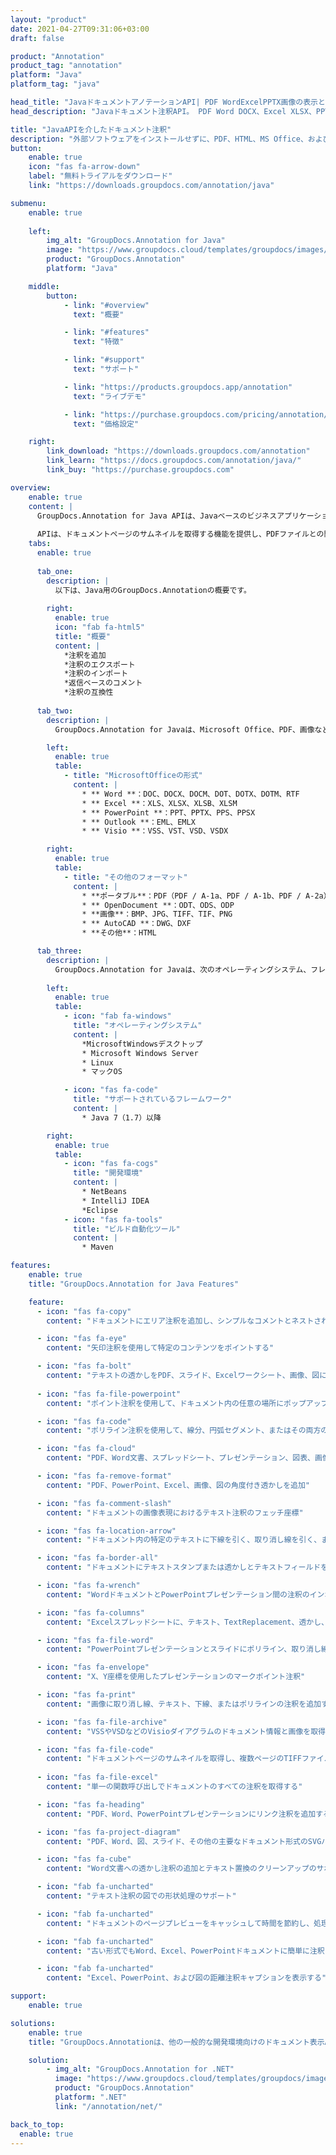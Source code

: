 ```yaml
---
layout: "product"
date: 2021-04-27T09:31:06+03:00
draft: false

product: "Annotation"
product_tag: "annotation"
platform: "Java"
platform_tag: "java"

head_title: "JavaドキュメントアノテーションAPI| PDF WordExcelPPTX画像の表示と注釈"
head_description: "Javaドキュメント注釈API。 PDF Word DOCX、Excel XLSX、PPTX、EML EMLX、VSS VSD、OTP、CAD、および画像ファイル形式の表示、タグ付け、コメント、および注釈付け."

title: "JavaAPIを介したドキュメント注釈"
description: "外部ソフトウェアをインストールせずに、PDF、HTML、MS Office、およびその他のドキュメント形式を表示および注釈付けする機能を備えたJavaアプリケーションを構築します."
button:
    enable: true
    icon: "fas fa-arrow-down"
    label: "無料トライアルをダウンロード"
    link: "https://downloads.groupdocs.com/annotation/java"

submenu:
    enable: true
    
    left:
        img_alt: "GroupDocs.Annotation for Java"
        image: "https://www.groupdocs.cloud/templates/groupdocs/images/product-logos/groupdocs-annotation-java.png"
        product: "GroupDocs.Annotation"
        platform: "Java"

    middle:
        button:
            - link: "#overview"
              text: "概要"

            - link: "#features"
              text: "特徴"

            - link: "#support"
              text: "サポート"

            - link: "https://products.groupdocs.app/annotation"
              text: "ライブデモ"

            - link: "https://purchase.groupdocs.com/pricing/annotation/java"
              text: "価格設定"

    right:
        link_download: "https://downloads.groupdocs.com/annotation"
        link_learn: "https://docs.groupdocs.com/annotation/java/"
        link_buy: "https://purchase.groupdocs.com"

overview:
    enable: true
    content: |
      GroupDocs.Annotation for Java APIは、Javaベースのビジネスアプリケーションで使用される、使いやすいドキュメント、注釈管理、および操作機能を提供します。 Javaアノテーターライブラリを使用すると、テキスト、ポリライン、エリア、下線、ポイント、透かし、矢印、楕円、テキスト置換、距離、テキストフィールド、リソース編集など、さまざまな種類の注釈を操作できます。包括的なセットも提供されます。 PDF、HTML、Microsoft Office Word、Excelスプレッドシート、PowerPointプレゼンテーション、Visio、Outlook電子メール、画像、メタファイル、CAD描画、その他のさまざまな形式を含む、サポートされているすべてのドキュメント形式内で要件に応じて注釈プロパティをカスタマイズするためのデータオブジェクトの組み合わせ。  
        
      APIは、ドキュメントページのサムネイルを取得する機能を提供し、PDFファイルとの間の注釈のインポートとエクスポートをサポートします。
    tabs:
      enable: true
      
      tab_one:
        description: |
          以下は、Java用のGroupDocs.Annotationの概要です。
      
        right:
          enable: true
          icon: "fab fa-html5"
          title: "概要"
          content: |
            *注釈を追加
            *注釈のエクスポート
            *注釈のインポート
            *返信ベースのコメント
            *注釈の互換性
      
      tab_two:
        description: |
          GroupDocs.Annotation for Javaは、Microsoft Office、PDF、画像など、一般的な[ドキュメントファイル形式]（https://docs.groupdocs.com/annotation/java/supported-document-formats/）をすべてサポートしています。

        left:
          enable: true
          table:
            - title: "MicrosoftOfficeの形式"
              content: |
                * ** Word **：DOC、DOCX、DOCM、DOT、DOTX、DOTM、RTF
                * ** Excel **：XLS、XLSX、XLSB、XLSM
                * ** PowerPoint **：PPT、PPTX、PPS、PPSX
                * ** Outlook **：EML、EMLX
                * ** Visio **：VSS、VST、VSD、VSDX

        right:
          enable: true
          table:
            - title: "その他のフォーマット"
              content: |
                * **ポータブル**：PDF（PDF / A-1a、PDF / A-1b、PDF / A-2a）
                * ** OpenDocument **：ODT、ODS、ODP
                * **画像**：BMP、JPG、TIFF、TIF、PNG
                * ** AutoCAD **：DWG、DXF
                * **その他**：HTML

      tab_three:
        description: |
          GroupDocs.Annotation for Javaは、次のオペレーティングシステム、フレームワーク、およびパッケージマネージャーをサポートしています。
      
        left:
          enable: true
          table:
            - icon: "fab fa-windows"
              title: "オペレーティングシステム"
              content: |
                *MicrosoftWindowsデスクトップ
                * Microsoft Windows Server
                * Linux
                * マックOS

            - icon: "fas fa-code"
              title: "サポートされているフレームワーク"
              content: |
                * Java 7（1.7）以降

        right:
          enable: true
          table:
            - icon: "fas fa-cogs"
              title: "開発環境"
              content: |
                * NetBeans
                * IntelliJ IDEA
                *Eclipse
            - icon: "fas fa-tools"
              title: "ビルド自動化ツール"
              content: |
                * Maven

features:
    enable: true
    title: "GroupDocs.Annotation for Java Features"

    feature:
      - icon: "fas fa-copy"
        content: "ドキュメントにエリア注釈を追加し、シンプルなコメントとネストされたコメントをリンクする"

      - icon: "fas fa-eye"
        content: "矢印注釈を使用して特定のコンテンツをポイントする"

      - icon: "fas fa-bolt"
        content: "テキストの透かしをPDF、スライド、Excelワークシート、画像、図に角度を付けて設定します"
      
      - icon: "fas fa-file-powerpoint"
        content: "ポイント注釈を使用して、ドキュメント内の任意の場所にポップアップコメントを追加します"

      - icon: "fas fa-code"
        content: "ポリライン注釈を使用して、線分、円弧セグメント、またはその両方のシーケンスを接続します"

      - icon: "fas fa-cloud"
        content: "PDF、Word文書、スプレッドシート、プレゼンテーション、図表、画像に楕円の注釈を追加する"

      - icon: "fas fa-remove-format"
        content: "PDF、PowerPoint、Excel、画像、図の角度付き透かしを追加"

      - icon: "fas fa-comment-slash"
        content: "ドキュメントの画像表現におけるテキスト注釈のフェッチ座標"

      - icon: "fas fa-location-arrow"
        content: "ドキュメント内の特定のテキストに下線を引く、取り消し線を引く、または変更する"

      - icon: "fas fa-border-all"
        content: "ドキュメントにテキストスタンプまたは透かしとテキストフィールドを追加する"

      - icon: "fas fa-wrench"
        content: "WordドキュメントとPowerPointプレゼンテーション間の注釈のインポートとエクスポート"

      - icon: "fas fa-columns"
        content: "Excelスプレッドシートに、テキスト、TextReplacement、透かし、およびリソース編集の注釈タイプで注釈を付ける"

      - icon: "fas fa-file-word"
        content: "PowerPointプレゼンテーションとスライドにポリライン、取り消し線、下線、またはテキストの注釈を追加する"

      - icon: "fas fa-envelope"
        content: "X、Y座標を使用したプレゼンテーションのマークポイント注釈"

      - icon: "fas fa-print"
        content: "画像に取り消し線、テキスト、下線、またはポリラインの注釈を追加する"

      - icon: "fas fa-file-archive"
        content: "VSSやVSDなどのVisioダイアグラムのドキュメント情報と画像を取得する"

      - icon: "fas fa-file-code"
        content: "ドキュメントページのサムネイルを取得し、複数ページのTIFFファイルを操作する"
      
      - icon: "fas fa-file-excel"
        content: "単一の関数呼び出しでドキュメントのすべての注釈を取得する"

      - icon: "fas fa-heading"
        content: "PDF、Word、PowerPointプレゼンテーションにリンク注釈を追加する"

      - icon: "fas fa-project-diagram"
        content: "PDF、Word、図、スライド、その他の主要なドキュメント形式のSVGパス解析のサポート"

      - icon: "fas fa-cube"
        content: "Word文書への透かし注釈の追加とテキスト置換のクリーンアップのサポート"

      - icon: "fab fa-uncharted"
        content: "テキスト注釈の図での形状処理のサポート"

      - icon: "fab fa-uncharted"
        content: "ドキュメントのページプレビューをキャッシュして時間を節約し、処理を高速化します"

      - icon: "fab fa-uncharted"
        content: "古い形式でもWord、Excel、PowerPointドキュメントに簡単に注釈を付ける"

      - icon: "fab fa-uncharted"
        content: "Excel、PowerPoint、および図の距離注釈キャプションを表示する"

support:
    enable: true

solutions:
    enable: true
    title: "GroupDocs.Annotationは、他の一般的な開発環境向けのドキュメント表示APIを提供します"

    solution:
        - img_alt: "GroupDocs.Annotation for .NET"
          image: "https://www.groupdocs.cloud/templates/groupdocs/images/product-logos/groupdocs-annotation-net.png"
          product: "GroupDocs.Annotation"
          platform: ".NET"
          link: "/annotation/net/"

back_to_top:
  enable: true
---
```

